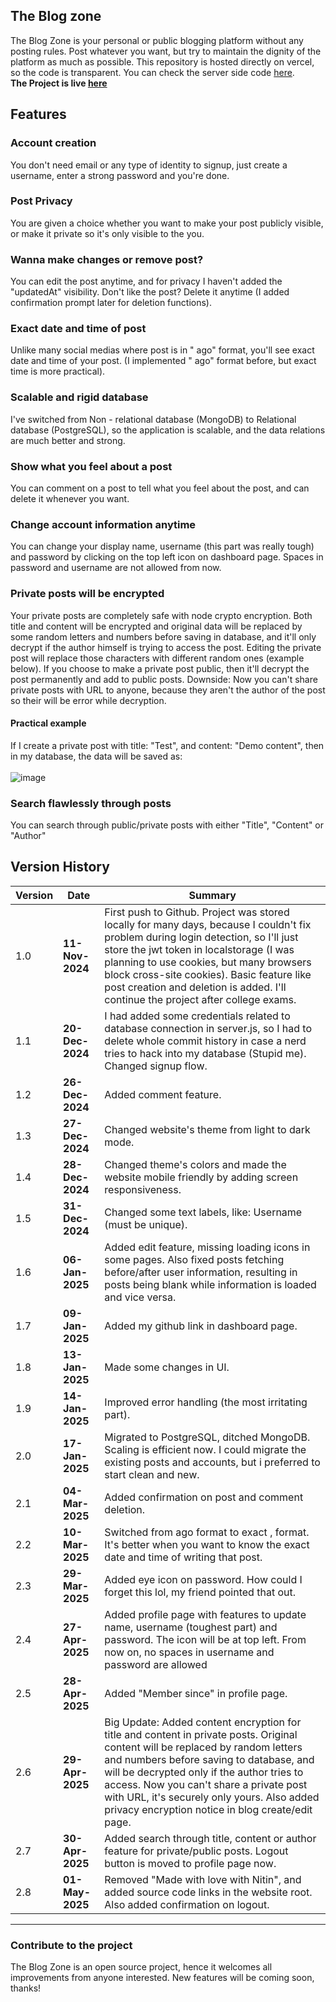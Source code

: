 ## The Blog zone
The Blog Zone is your personal or public blogging platform without any posting rules. Post whatever you want, but try to maintain the dignity of the platform as much as possible. This repository is hosted directly on vercel, so the code is transparent. You can check the server side code <a href="https://github.com/nitin-is-me/the-blog-zone-server/">here</a>. <br>
**The Project is live <a href="https://the-blog-zone.vercel.app">here</a>**

## Features
### Account creation
You don't need email or any type of identity to signup, just create a username, enter a strong password and you're done.
### Post Privacy
You are given a choice whether you want to make your post publicly visible, or make it private so it's only visible to the you.
### Wanna make changes or remove post?
You can edit the post anytime, and for privacy I haven't added the "updatedAt" visibility. Don't like the post? Delete it anytime (I added confirmation prompt later for deletion functions).
### Exact date and time of post
Unlike many social medias where post is in "<time> ago" format, you'll see exact date and time of your post. (I implemented "<time> ago" format before, but exact time is more practical).
### Scalable and rigid database
I've switched from Non - relational database (MongoDB) to Relational database (PostgreSQL), so the application is scalable, and the data relations are much better and strong.
### Show what you feel about a post
You can comment on a post to tell what you feel about the post, and can delete it whenever you want.

### Change account information anytime
You can change your display name, username (this part was really tough) and password by clicking on the top left icon on dashboard page. Spaces in password and username are not allowed from now.

### Private posts will be encrypted
Your private posts are completely safe with node crypto encryption. Both title and content will be encrypted and original data will be replaced by some random letters and numbers before saving in database, and it'll only decrypt if the author himself is trying to access the post. Editing the private post will replace those characters with different random ones (example below). If you choose to make a private post public, then it'll decrypt the post permanently and add to public posts. Downside: Now you can't share private posts with URL to anyone, because they aren't the author of the post so their will be error while decryption.
#### Practical example
If I create a private post with title: "Test", and content: "Demo content", then in my database, the data will be saved as:<br><br> ![image](https://github.com/user-attachments/assets/a769b34e-d9b8-42e7-b345-a45a2f10c2ef)

### Search flawlessly through posts
You can search through public/private posts with either "Title", "Content" or "Author"


## Version History
| Version | Date       | Summary         |
|---------|------------|-----------------|
|1.0      | **11-Nov-2024** | First push to Github. Project was stored locally for many days, because I couldn't fix problem during login detection, so I'll just store the jwt token in localstorage (I was planning to use cookies, but many browsers block cross-site cookies). Basic feature like post creation and deletion is added. I'll continue the project after college exams. |
|1.1      | **20-Dec-2024** | I had added some credentials related to database connection in server.js, so I had to delete whole commit history in case a nerd tries to hack into my database (Stupid me). Changed signup flow. |
|1.2      | **26-Dec-2024** | Added comment feature. |
|1.3      | **27-Dec-2024** | Changed website's theme from light to dark mode. |
|1.4      | **28-Dec-2024** | Changed theme's colors and made the website mobile friendly by adding screen responsiveness. |
|1.5      | **31-Dec-2024** | Changed some text labels, like: Username (must be unique). |
|1.6      | **06-Jan-2025** | Added edit feature, missing loading icons in some pages. Also fixed posts fetching before/after user information, resulting in posts being blank while information is loaded and vice versa. |
|1.7      | **09-Jan-2025** | Added my github link in dashboard page. |
|1.8      | **13-Jan-2025** | Made some changes in UI. |
|1.9      | **14-Jan-2025** | Improved error handling (the most irritating part). |
|2.0      | **17-Jan-2025** | Migrated to PostgreSQL, ditched MongoDB. Scaling is efficient now. I could migrate the existing posts and accounts, but i preferred to start clean and new. |
|2.1      | **04-Mar-2025** | Added confirmation on post and comment deletion. |
|2.2      | **10-Mar-2025** | Switched from <time>ago format to exact <date>,<time> format. It's better when you want to know the exact date and time of writing that post. |
|2.3      | **29-Mar-2025** | Added eye icon on password. How could I forget this lol, my friend pointed that out. |
|2.4      | **27-Apr-2025** | Added profile page with features to update name, username (toughest part) and password. The icon will be at top left. From now on, no spaces in username and password are allowed |
|2.5      | **28-Apr-2025** | Added "Member since" in profile page. |
|2.6      | **29-Apr-2025** | Big Update: Added content encryption for title and content in private posts. Original content will be replaced by random letters and numbers before saving to database, and will be decrypted only if the author tries to access. Now you can't share a private post with URL, it's securely only yours. Also added privacy encryption notice in blog create/edit page. |
|2.7      | **30-Apr-2025** | Added search through title, content or author feature for private/public posts. Logout button is moved to profile page now. |
|2.8      | **01-May-2025** | Removed "Made with love with Nitin", and added source code links in the website root. Also added confirmation on logout. |

--------------
### Contribute to the project
The Blog Zone is an open source project, hence it welcomes all improvements from anyone interested. New features will be coming soon, thanks!
